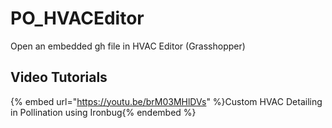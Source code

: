 # PO_HVACEditor

Open an embedded gh file in HVAC Editor (Grasshopper)

## Video Tutorials

{% embed url="https://youtu.be/brM03MHlDVs" %}Custom HVAC Detailing in Pollination using Ironbug{% endembed %}


